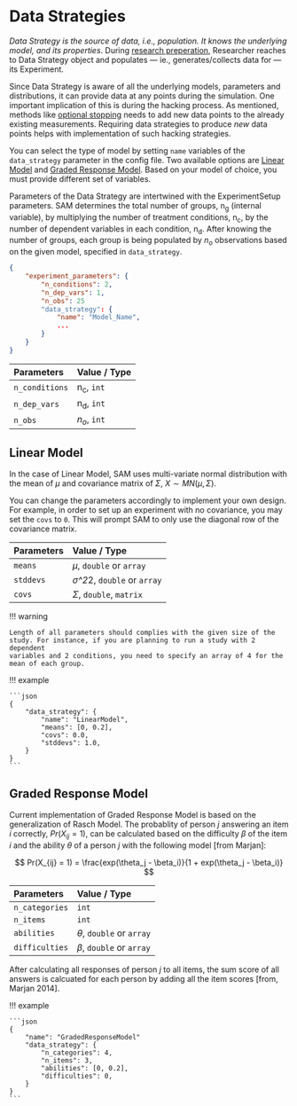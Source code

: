 # Data Strategies

*Data Strategy is the source of data, i.e., population. It knows the underlying model, and its properties*. During [research preperation](flow.md#prepare-research), Researcher reaches to Data Strategy object and populates — ie., generates/collects data for — its Experiment.

Since Data Strategy is aware of all the underlying models, parameters and distributions, it can provide data at any points during the simulation. One important implication of this is during the hacking process. As mentioned, methods like [optional stopping](hacking-strategies.md#hacking-strategies-optional-stopping) needs to add new data points to the already existing measurements. Requiring data strategies to produce *new* data points helps with implementation of such hacking strategies.

You can select the type of model by setting `name` variables of the `data_strategy` parameter in the config file. Two available options are [Linear Model](data-strategies.md#linear-model) and [Graded Response Model](data-strategies.md#graded-response-model). Based on your model of choice, you must provide different set of variables.

Parameters of the Data Strategy are intertwined with the ExperimentSetup parameters. SAM determines the total number of groups, n<sub>g</sub> (internal variable), by multiplying the number of treatment conditions, n<sub>c</sub>, by the number of dependent variables in each condition, n<sub>d</sub>. After knowing the number of groups, each group is being populated by $n_o$ observations based on the given model, specified in `data_strategy`.

```json
{
    "experiment_parameters": {
        "n_conditions": 2,
        "n_dep_vars": 1,
        "n_obs": 25
        "data_strategy": {
            "name": "Model_Name",
            ...
        }
    }
}
```

| **Parameters** | **Value** / **Type**     |
|:---------------|:-------------------------|
| `n_conditions` | n<sub>c</sub>, `int`             |
| `n_dep_vars`   | n<sub>d</sub>, `int`             |
| `n_obs`        | $n_o$, `int`             |

Linear Model
------------

In the case of Linear Model, SAM uses multi-variate normal distribution
with the mean of $\mu$ and covariance matrix of $\Sigma$,
$X \sim MN(\mu, \Sigma)$.

You can change the parameters accordingly to implement your own design.
For example, in order to set up an experiment with no covariance, you
may set the `covs` to `0`. This will prompt SAM to only use the diagonal
row of the covariance matrix.

| **Parameters** | **Value** / **Type**                 |
|:---------------|:-------------------------------------|
| `means`        | *μ*, `double` or `array`             |
| `stddevs`      | *σ^2*2, `double` or `array`          |
| `covs`         | *Σ*, `double`, `matrix`              |

!!! warning

    Length of all parameters should complies with the given size of the
    study. For instance, if you are planning to run a study with 2 dependent
    variables and 2 conditions, you need to specify an array of 4 for the
    mean of each group.


!!! example

    ```json
    {
        "data_strategy": {
            "name": "LinearModel",
            "means": [0, 0.2],
            "covs": 0.0,
            "stddevs": 1.0,
        }
    }
    ```


Graded Response Model
---------------------

Current implementation of Graded Response Model is based on the
generalization of Rasch Model. The probablity of person $j$ answering an
item $i$ correctly, $Pr(X_{ij} = 1)$, can be calculated based on the
difficulty $\beta$ of the item $i$ and the ability $\theta$ of a person
$j$ with the following model \[from Marjan\]:

$$ Pr(X_{ij} = 1) = \frac{exp(\theta_j - \beta_i)}{1 + exp(\theta_j - \beta_i)} $$

| **Parameters** | **Value** / **Type**     |
|:---------------|:-------------------------|
| `n_categories` | `int`                    |
| `n_items`      | `int`                    |
| `abilities`    | *θ*, `double` or `array` |
| `difficulties` | *β*, `double` or `array` |

After calculating all responses of person $j$ to all items, the sum
score of all answers is calcuated for each person by adding all the item
scores \[from, Marjan 2014\].

!!! example

    ```json
    {
        "name": "GradedResponseModel"
        "data_strategy": {
            "n_categories": 4,
            "n_items": 3,
            "abilities": [0, 0.2],
            "difficulties": 0,
        }
    }
    ```
